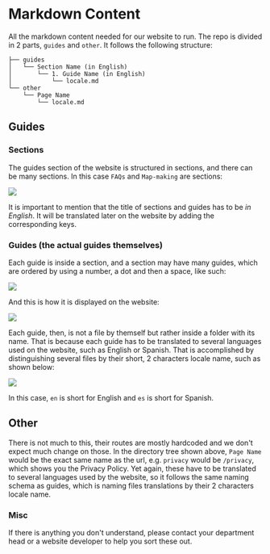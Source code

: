 # Markdown Content

All the markdown content needed for our website to run. The repo is divided in 2 parts, `guides` and `other`. It follows the following structure:

```
├── guides
│   └── Section Name (in English)
│       └── 1. Guide Name (in English)
│           └── locale.md
└── other
    └── Page Name
        └── locale.md
```

## Guides

### Sections
The guides section of the website is structured in sections, and there can be many sections. In this case `FAQs` and `Map-making` are sections: 

![](https://i.imgur.com/JHgs00F.gif)

It is important to mention that the title of sections and guides has to be *in English*. It will be translated later on the website by adding the corresponding keys.

### Guides (the actual guides themselves)
Each guide is inside a section, and a section may have many guides, which are ordered by using a number, a dot and then a space, like such:

![](https://i.imgur.com/iprAG4u.png)

And this is how it is displayed on the website:

![](https://i.imgur.com/kE0MOV6.png)

Each guide, then, is not a file by themself but rather inside a folder with its name. That is because each guide has to be translated to several languages used on the website, such as English or Spanish. That is accomplished by distinguishing several files by their short, 2 characters locale name, such as shown below:

![](https://i.imgur.com/YbN5UaV.png)

In this case, `en` is short for English and `es` is short for Spanish.

## Other

There is not much to this, their routes are mostly hardcoded and we don't expect much change on those. In the directory tree shown above, `Page Name` would be the exact same name as the url, e.g. `privacy` would be `/privacy`, which shows you the Privacy Policy. Yet again, these have to be translated to several languages used by the website, so it follows the same naming schema as guides, which is naming files translations by their 2 characters locale name.

### Misc

If there is anything you don't understand, please contact your department head or a website developer to help you sort these out.
